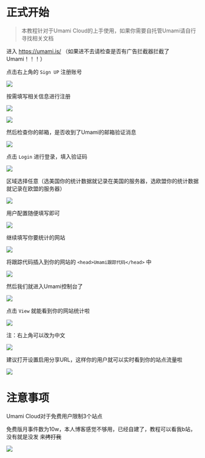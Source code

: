 
# 正式开始

> 本教程针对于Umami Cloud的上手使用，如果你需要自托管Umami请自行寻找相关文档

进入 https://umami.is/ （如果进不去请检查是否有广告拦截器拦截了Umami！！！）

点击右上角的 `Sign UP` 注册账号

![](../assets/images/3486d3c9-ab00-46d2-b8bf-4916fe8045bf.webp)

按需填写相关信息进行注册

![](../assets/images/adcb3e73-bd1d-4c6d-9ad2-c6ba2b17441d.webp)

![](../assets/images/f6ff9d8a-e281-4f36-a917-686264479a5d.webp)

然后检查你的邮箱，是否收到了Umami的邮箱验证消息

![](../assets/images/50877413-0dcf-4229-b388-dc0ae4634414.webp)

点击 `Login` 进行登录，填入验证码

![](../assets/images/29321cee-f0a7-4d3b-9d1b-b507d34d3958.webp)

区域选择任意（选美国你的统计数据就记录在美国的服务器，选欧盟你的统计数据就记录在欧盟的服务器）

![](../assets/images/e7d5daaa-032a-4587-bd68-3d4194e88555.webp)

用户配置随便填写即可

![](../assets/images/b22a2c6b-43a0-4da8-b7f7-25b58f9118e7.webp)

继续填写你要统计的网站

![](../assets/images/bf3b74be-26d7-4618-8b22-72cab03ec22f.webp)

将跟踪代码插入到你的网站的 `<head>Umami跟踪代码</head>` 中

![](../assets/images/e58f4825-573c-4faf-8619-79c5eb194abe.webp)

然后我们就进入Umami控制台了

![](../assets/images/6318e324-5a2a-47c8-8ab9-982131f2eb5b.webp)

点击 `View` 就能看到你的网站统计啦

![](../assets/images/8ab369ca-767e-4783-a38f-35f8ae59c654.webp)

注：右上角可以改为中文

![](../assets/images/9f32167c-d522-41a2-805b-202a97e91dfe.webp)

建议打开设置启用分享URL，这样你的用户就可以实时看到你的站点流量啦

![](../assets/images/21681684-8a26-4d15-8d3e-c51183febaf0.webp)

# 注意事项

Umami Cloud对于免费用户限制3个站点

免费版月事件数为10w，本人博客感觉不够用，已经自建了，教程可以看我b站，没有就是没发 ~~来拷打我~~

![](../assets/images/d574dbd5-f095-469a-9db6-da7fdfdc08c2.webp)
